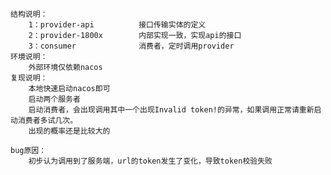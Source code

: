     结构说明：
        1：provider-api          接口传输实体的定义
        2：provider-1800x        内部实现一致，实现api的接口
        3：consumer              消费者，定时调用provider
    环境说明：
        外部环境仅依赖nacos
    复现说明：
        本地快速启动nacos即可
        启动两个服务者
        启动消费者，会出现调用其中一个出现Invalid token!的异常，如果调用正常请重新启动消费者多试几次。
        出现的概率还是比较大的
        
    bug原因：
        初步认为调用到了服务端，url的token发生了变化，导致token校验失败